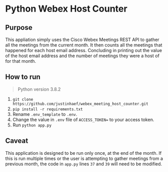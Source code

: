 # Python Webex Host Counter

## Purpose

This appliation simply uses the Cisco Webex Meetings REST API to gather all the meetings from the current month.  It then counts all the meetings that happened for each host email address.  Concluding in printing out the value of the host email address and the number of meetings they were a host of for that month. 

## How to run

>Python version 3.8.2
1. `git clone https://github.com/justinhaef/webex_meeting_host_counter.git`
1. `pip install -r requirements.txt`
1. Rename `.env_template` to `.env`.
1. Change the value in `.env` file of `ACCESS_TOKEN=` to your access token. 
1. Run `python app.py`

## Caveat

This application is designed to be run only once, at the end of the month.  If this is run multiple times or the user is attempting to gather meetings from a previous month, the code in `app.py` lines `37` and `39` will need to be modified. 